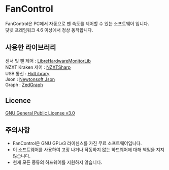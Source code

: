 # FanControl

FanControl은 PC에서 자동으로 팬 속도를 제어할 수 있는 소프트웨어 입니다.<br>
닷넷 프레임워크 4.6 이상에서 정상 동작합니다.

## 사용한 라이브러리
센서 및 팬 제어 : [LibreHardwareMonitorLib][0]<br>
NZXT Kraken 제어 : [NZXTSharp][1]<br>
USB 통신 : [HidLibrary][2]<br>
Json : [Newtonsoft Json][3]<br>
Graph : [ZedGraph][4]<br>

## Licence
[GNU General Public License v3.0][5]

## 주의사항
 - FanControl은 GNU GPLv3 라이센스를 가진 무료 소프트웨어입니다.<br>
 - 이 소프트웨어를 사용하여 고장 나거나 작동하지 않는 하드웨어에 대해 책임을 지지 않습니다.<br>
 - 현재 모든 종류의 하드웨어를 지원하지 않습니다.<br>

[0]: https://github.com/LibreHardwareMonitor/LibreHardwareMonitor
[1]: https://github.com/akmadian/NZXTSharp
[2]: https://github.com/mikeobrien/HidLibrary
[3]: https://www.newtonsoft.com/json
[4]: http://zedgraph.sourceforge.net/samples.html
[5]: https://github.com/lich426/FanControl/blob/master/LICENSE
